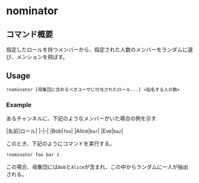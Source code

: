 # nominator

## コマンド概要

指定したロールを持つメンバーから、指定された人数のメンバーをランダムに選び、メンションを飛ばす。

## Usage

```txt
!nominator [母集団に含めるべきユーザに付与されたロール...] <指名する人の数>
```

### Example

あるチャンネルに、下記のようなメンバーがいた場合の例を示す.

|名前|ロール| |-|-| |Bob|`foo`| |Alice|`bar`| |Eve|`baz`|

このとき、下記のようにコマンドを実行する。

```txt
!nominator foo bar 1
```

この場合、母集団には`Bob`と`Alice`が含まれ、この中からランダムに一人が抽出される。
